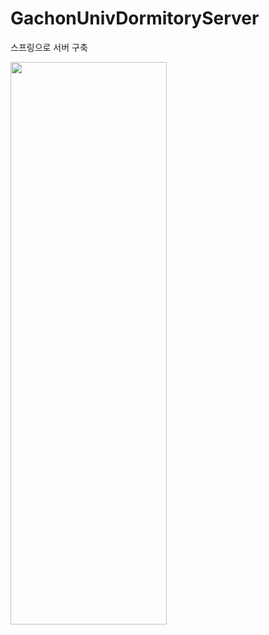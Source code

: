 # GachonUnivDormitoryServer
스프링으로 서버 구축

<img class="fit-picture"
     src="https://user-images.githubusercontent.com/66655076/173991985-117a60f9-4b9a-4182-b2a3-270e82febf74.png"
     width=250
     height=900>
